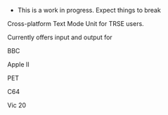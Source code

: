 * This is a work in progress. Expect things to break

Cross-platform Text Mode Unit for TRSE users.

Currently offers input and output for 

BBC

Apple II

PET

C64

Vic 20
